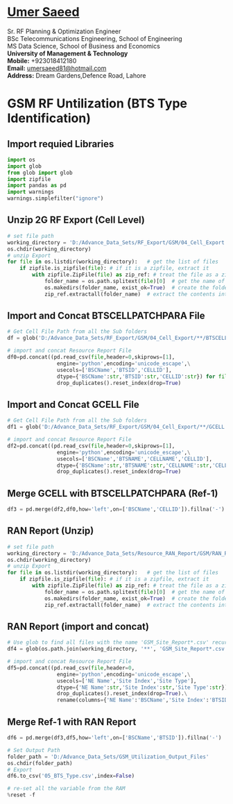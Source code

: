 #  [Umer Saeed](https://www.linkedin.com/in/engumersaeed/)
Sr. RF Planning & Optimization Engineer<br>
BSc Telecommunications Engineering, School of Engineering<br>
MS Data Science, School of Business and Economics<br>
**University of Management & Technology**<br>
**Mobile:**     +923018412180<br>
**Email:**  umersaeed81@hotmail.com<br>
**Address:** Dream Gardens,Defence Road, Lahore<br>

# GSM RF Untilization (BTS Type Identification)

## Import requied Libraries


```python
import os
import glob
from glob import glob
import zipfile
import pandas as pd
import warnings
warnings.simplefilter("ignore")
```

## Unzip 2G RF Export (Cell Level)


```python
# set file path
working_directory = 'D:/Advance_Data_Sets/RF_Export/GSM/04_Cell_Export'
os.chdir(working_directory)
# unzip Export
for file in os.listdir(working_directory):   # get the list of files
    if zipfile.is_zipfile(file): # if it is a zipfile, extract it
        with zipfile.ZipFile(file) as zip_ref: # treat the file as a zip
            folder_name = os.path.splitext(file)[0]  # get the name of the folder (remove '.zip' extension)
            os.makedirs(folder_name, exist_ok=True)  # create the folder if it doesn't exist
            zip_ref.extractall(folder_name)  # extract the contents into the folder
```

## Import and Concat BTSCELLPATCHPARA File


```python
# Get Cell File Path from all the Sub folders
df = glob('D:/Advance_Data_Sets/RF_Export/GSM/04_Cell_Export/**/BTSCELLPATCHPARA.txt', recursive=True) 

# import and concat Resource Report File
df0=pd.concat((pd.read_csv(file,header=0,skiprows=[1],
                engine='python',encoding='unicode_escape',\
                usecols=['BSCName','BTSID','CELLID'],
                dtype={'BSCName':str,'BTSID':str,'CELLID':str}) for file in df)).\
                drop_duplicates().reset_index(drop=True)
```

## Import and Concat GCELL File


```python
# Get Cell File Path from all the Sub folders
df1 = glob('D:/Advance_Data_Sets/RF_Export/GSM/04_Cell_Export/**/GCELL.txt', recursive=True) 

# import and concat Resource Report File
df2=pd.concat((pd.read_csv(file,header=0,skiprows=[1],
                engine='python',encoding='unicode_escape',\
                usecols=['BSCName','BTSNAME','CELLNAME','CELLID'],
                dtype={'BSCName':str,'BTSNAME':str,'CELLNAME':str,'CELLID':str}) for file in df1)).\
                drop_duplicates().reset_index(drop=True)
```

## Merge GCELL with BTSCELLPATCHPARA (Ref-1)


```python
df3 = pd.merge(df2,df0,how='left',on=['BSCName','CELLID']).fillna('-')
```

## RAN Report (Unzip)


```python
# set file path
working_directory = 'D:/Advance_Data_Sets/Resource_RAN_Report/GSM/RAN_Report'
os.chdir(working_directory)
# unzip Export
for file in os.listdir(working_directory):   # get the list of files
    if zipfile.is_zipfile(file): # if it is a zipfile, extract it
        with zipfile.ZipFile(file) as zip_ref: # treat the file as a zip
            folder_name = os.path.splitext(file)[0]  # get the name of the folder (remove '.zip' extension)
            os.makedirs(folder_name, exist_ok=True)  # create the folder if it doesn't exist
            zip_ref.extractall(folder_name)  # extract the contents into the folder
```

## RAN Report (import and concat)


```python
# Use glob to find all files with the name 'GSM_Site_Report*.csv' recursively
df4 = glob(os.path.join(working_directory, '**', 'GSM_Site_Report*.csv'), recursive=True)

# import and concat Resource Report File
df5=pd.concat((pd.read_csv(file,header=0,
                engine='python',encoding='unicode_escape',\
                usecols=['NE Name','Site Index','Site Type'],
                dtype={'NE Name':str,'Site Index':str,'Site Type':str}) for file in df4)).\
                drop_duplicates().reset_index(drop=True).\
                rename(columns={'NE Name':'BSCName','Site Index':'BTSID'})
```

## Merge Ref-1 with RAN Report


```python
df6 = pd.merge(df3,df5,how='left',on=['BSCName','BTSID']).fillna('-')
```


```python
# Set Output Path
folder_path = 'D:/Advance_Data_Sets/GSM_Utilization_Output_Files'
os.chdir(folder_path)
# Export
df6.to_csv('05_BTS_Type.csv',index=False)
```


```python
# re-set all the variable from the RAM
%reset -f
```

